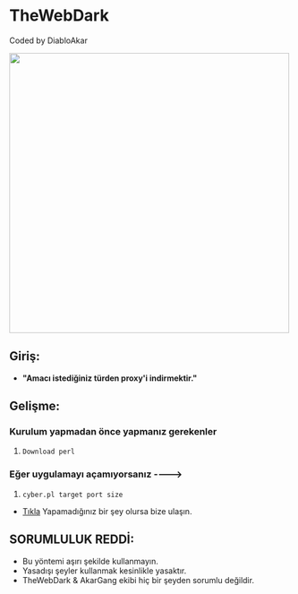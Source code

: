 # TheWebDark
Coded by DiabloAkar

<img src="https://media.discordapp.net/attachments/860280965799870464/872048664145707018/standard_1.gif" width="500" />

## Giriş:

-  **"Amacı istediğiniz türden proxy'i indirmektir."** 

## Gelişme:

### Kurulum yapmadan önce yapmanız gerekenler

1. `Download perl`
### Eğer uygulamayı açamıyorsanız ---->
1. `cyber.pl target port size`


-  [Tıkla](https://discord.gg/akargang) Yapamadığınız bir şey olursa bize ulaşın.


## SORUMLULUK REDDİ:
- Bu yöntemi aşırı şekilde kullanmayın.
- Yasadışı şeyler kullanmak kesinlikle yasaktır.
- TheWebDark & AkarGang ekibi hiç bir şeyden sorumlu değildir.


